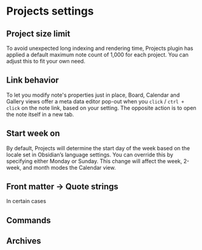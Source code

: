 # Projects settings

## Project size limit

To avoid unexpected long indexing and rendering time, Projects plugin has applied a default maximum note count of 1,000 for each project. You can adjust this to fit your own need.
## Link behavior

To let you modify note's properties just in place, Board, Calendar and Gallery views offer a meta data editor pop-out when you `click` / `ctrl + click` on the note link, based on your setting. The opposite action is to open the note itself in a new tab.
## Start week on

By default, Projects will determine the start day of the week based on the locale set in Obsidian’s language settings. You can override this by specifying either Monday or Sunday. This change will affect the week, 2-week, and month modes the Calendar view.

## Front matter -> Quote strings

In certain cases

## Commands

## Archives